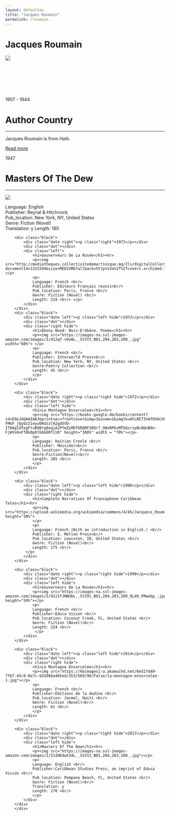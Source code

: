 ```yaml
---
layout: defaultau
title: "Jacques Roumain"
permalink: /roumain
---
```

<!-- partial:index.partial.html -->
<div class="content">
    <h1>Jacques Roumain</h1>
    <div class="quote">
        <div><img src="https://upload.wikimedia.org/wikipedia/commons/4/45/Jacquess_Roumain.jpeg" class="logo"></div>
    </div>
    <div class="timeline">
        <div style="padding-bottom:100px;"></div>
        <div class="block">
            <div class="date right"><p class="right"> 1907 - 1944 </p></div>
            <div class="dot"></div>
            <div class="left first">
                <h1>Author Country</h1><hr>
            <p>Jacques Roumain is from Haiti.</p>
                <a href="https://en.wikipedia.org/wiki/George_Lamming" target="_blank">Read more</a>
            </div>
        </div>
        <div class="block">
            <div class="date left"><p class="left">1947</p></div>
            <div class="dot"></div>
            <div class="right">
                <h1>Masters Of The Dew</h1><hr>
                <p><img src="https://pictures.abebooks.com/inventory/md/md31069196130.jpg"></p>
                <p>
                Language: English <br/>
                Publisher: Reynal & Hitchcock <br/>
                Pub_location: New York, NY, United States <br/>
                Genre: Fiction (Novel) <br/>
                Translation: y
                Length: 180 <br/>
                </p>
            </div>
        </div>

        <div class="block">
            <div class="date right"><p class="right">1972</p></div>
            <div class="dot"></div>
            <div class="left">
                <h1>Gouverneurs De La Rosée</h1><hr>
                <p><img src="http://mediatheques.collectivitedemartinique.mq/Ils/digitalCollection/DigitalCollectionThumbnailHandler.ashx?documentId=1331594&size=MEDIUM&fallback=https%3a%2f%2fcovers.archimed.fr%2fCover%2fCG97M%2fMONO%2ffSK0Z0qUwLcB3yqtG7yK3g2%2f2852750287%2fMEDIUM%3ffallback%3dhttp%253a%252f%252fmediatheques.collectivitedemartinique.mq%252fui%252fskins%252fdefault%252fportal%252ffront%252fimages%252fGeneral%252fDocType%252fMONO_MEDIUM.png"></p>
                <p> 
                Language: French <br/>
                Publisher: Editeurs Français reunis<br/>
                Pub_location: Paris, France <br/>
                Genre: Fiction (Novel) <br/>
                Length: 219 <br/> </p>
            </div>
        </div>
        <div class="block">
            <div class="date left"><p class="left hide">1972</p></div>
            <div class="dot"></div>
            <div class="right hide">
                <h1>Ebony Wood: Bois-D'ébène. Poems</h1><hr>
                <p><img src="https://images-na.ssl-images-amazon.com/images/I/412qf-v9uWL._SY373_BO1,204,203,200_.jpg" width="80%"> </p>
                <p>
                Language: French <br/>
                Publisher: Interworld Press<br/>
                Pub_location: New York, NY, United States <br/>
                Genre:Poetry Collection <br/>
                Length: 45 <br/> 
                </p>
            </div>
        </div>

        <div class="block">
            <div class="date right"><p class="right hide">1972</p></div>
            <div class="dot"></div>
            <div class="left hide">
                <h1>La Montagne Ensorceleé</h1><hr>
                <p><img src="https://books.google.dm/books/content?id=E9oJAQAAIAAJ&printsec=frontcover&img=1&zoom=1&imgtk=AFLRE73VAfOSbCXOK9Z-FMGF_jQyOzZ1eyu6Rdzzl92gdVVD-IT0AglOTegFtvBOBrg8oqjAJPfmZLMDT6RQRF30Or7_OWsRPbvMTbQzrspBcNQnB0n-FjWYo9xFTBk0pO7G6k8RTiV8" height="100%" width = "70%"></p>
                <p>
                Language: Haitian Creole <br/>
                Publisher: Messidor<br/>
                Pub_location: Paris, France <br/>
                Genre:Fiction(Novel)<br/>
                Length: 285 <br/>
                </p>
            </div>
        </div>

        <div class="block">
            <div class="date left"><p class="left hide">1996</p></div>
            <div class="dot"></div>
            <div class="right hide">
                <h1>Complete Narratives Of Francophone Caribbean Tales</h1><hr>
                <p><img src="https://upload.wikimedia.org/wikipedia/commons/4/45/Jacquess_Roumain.jpeg"  height="30%">
                </p>
                <p>
                Language: French (With an introduction in English.) <br/>
                Publisher: E. Mellen Press<br/>
                Pub_location: Lewiston, ID, United States <br/>
                Genre: Fiction (Novel)<br/>
                Length: 175 <br/>        
             </p>
            </div>
        </div>

        <div class="block">
            <div class="date right"><p class="right hide">1999</p></div>
            <div class="dot"></div>
            <div class="left hide">
                <h1>Gouverneurs De La Rosée</h1><hr>
                <p><img src="https://images-na.ssl-images-amazon.com/images/I/41iSfJNNUbL._SY291_BO1,204,203,200_QL40_FMwebp_.jpg" height="50%"></p>
                <p>
                Language: French <br/>
                Publisher:Educa Vision <br/>
                Pub_location: Coconut Creek, FL, United States <br/>
                Genre: Fiction (Novel)<br/>
                Length: 224 <br/>           
                 </p>
            </div>
        </div>

        <div class="block">
            <div class="date left"><p class="left hide">2014</p></div>
            <div class="dot"></div>
            <div class="right hide">
                <h1>La Montagne Ensorcelée</h1><hr>
                <p><img src="https://kbimages1-a.akamaihd.net/6e527d49-7f67-45c9-8e7c-6d1866a465ed/353/569/90/False/la-montagne-ensorcelee-1.jpg"></p>
                <p>
                Language: French <br/>
                Publisher:Éditions de la dodine <br/>
                Pub_location: Jacmel, Haiti <br/>
                Genre: Fiction (Novel)<br/> 
                Length: 61 <br/>  
                </p>
            </div>
        </div>

        <div class="block">
            <div class="date right"><p class="right hide">2017</p></div>
            <div class="dot"></div>
            <div class="left hide">
                <h1>Masters Of The Dew</h1><hr>
                <p><img src="https://images-na.ssl-images-amazon.com/images/I/51ZHEdwX34L._SX313_BO1,204,203,200_.jpg"></p>
                <p>
                Language: English <br/>
                Publisher:Caribbean Studies Press, an imprint of Educa Vision <br/>
                Pub_location: Pompano Beach, FL, United States <br/>
                Genre: Fiction (Novel)<br/> 
                Translation: y
                Length: 170 <br/>  
                </p>
            </div>
        </div>
        </div>
</div>
<!-- partial -->
  <script src='https://cdnjs.cloudflare.com/ajax/libs/jquery/3.1.1/jquery.min.js'></script><script  src="assets/js/authorscript.js"></script>
